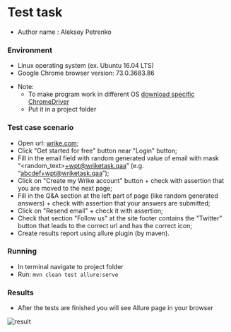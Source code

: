 # Test task #
* Author name : Aleksey Petrenko
### Environment ###
* Linux operating system (ex. Ubuntu 16.04 LTS)
* Google Chrome browser version: 73.0.3683.86
+ Note:
    * To make program work in different OS [download specific ChromeDriver](http://chromedriver.chromium.org/downloads)
    * Put it in a project folder
### Test case scenario ###
* Open url: [wrike.com](https://www.wrike.com/vb/?utm_expid=75732941-113._QwudDuLQTa0farhZW-FBA.2);
* Click "Get started for free" button near "Login" button;
* Fill in the email field with random generated value of email with mask “<random_text>+wpt@wriketask.qaa” (e.g. “abcdef+wpt@wriketask.qaa”);
* Click on "Create my Wrike account" button + check with assertion that you are moved to the next page;
* Fill in the Q&A section at the left part of page (like random generated answers) + check with assertion that your answers are submitted;
* Click on "Resend email" + check it with assertion;
* Check that section "Follow us" at the site footer contains the "Twitter" button that leads to the correct url and has the correct icon;
* Create results report using allure plugin (by maven).  
### Running ###
* In terminal navigate to project folder
* Run: `mvn clean test allure:serve`
### Results ###
* After the tests are finished you will see Allure page in your browser <br/>

![result](https://user-images.githubusercontent.com/37543158/56618217-91a9e180-662a-11e9-9c28-b67c251626e0.png)

